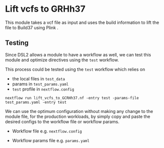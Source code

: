 # Lift vcfs to GRHh37

This module takes a vcf file as input and uses the build information to lift the file to Build37 using Plink .


## Testing

Since DSL2 allows a module to have a workflow as well, we can test this module and optimize directives using the `test` workflow.

This process could be tested using the `test` workflow which relies on

- the local files in `test_data`
- params in  `test_params.yaml`
- `test` profile in `nextflow.config`


```
nextflow run lift_vcfs_to_GCRHh37.nf -entry test -params-file test_params.yaml -entry test
```

We can use the optimum configuration without making any change to the module file, for the production workloads, by simply copy and paste the desired configs to the workflow file or workflow params.


- Workflow file e.g. `nextflow.config`

<!-- ```nextflow
params.CHECK_VCF_BUILD [
// add the optimized params
java_opts : ""
]
include { CHECK_VCF_BUILD } from "relative_path_to/modules/step1-check_vcf_build/check_vcf_build.nf" addParams (params.CHECK_VCF_BUILD)
``` -->

- Workflow params file e.g. `params.yaml`

<!-- ```yaml

CHECK_VCF_BUILD:
  java_opts : ""

``` -->
